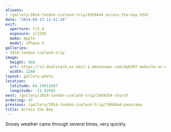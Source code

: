 ```yaml
---
aliases:
- /gallery/2014-london-iceland-trip/49594d4-across-the-bay.html
date: "2014-03-13 11:41:34"
exif:
  aperture: f/2.4
  exposure: 1/1595
  make: Apple
  model: iPhone 5
galleries:
- 2014-london-iceland-trip
image:
  height: 960
  url: https://s3.dualstack.us-east-1.amazonaws.com/dpb587-website-us-east-1/asset/gallery/2014-london-iceland-trip/49594d4-across-the-bay~1280.jpg
  width: 1280
layout: gallery-photo
location:
  latitude: 64.14911667
  longitude: -21.92892
next: /gallery/2014-london-iceland-trip/24b9354-church
ordering: 47
previous: /gallery/2014-london-iceland-trip/70668ad-panorama
title: Across the Bay
---
```


Snowy weather came through several times, very quickly.
